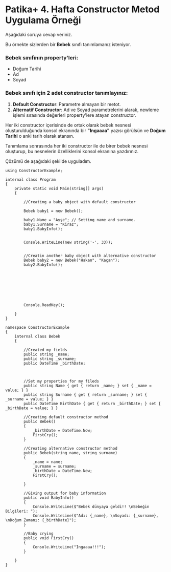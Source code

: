 ﻿# Patika+ 4. Hafta Constructor Metod Uygulama Örneği

Aşağıdaki soruya cevap veriniz.

Bu örnekte sizlerden bir **Bebek** sınıfı tanımlamanız isteniyor.

### Bebek sınıfının property'leri:
- Doğum Tarihi
- Ad
- Soyad

### Bebek sınıfı için 2 adet constructor tanımlayınız:
1. **Default Constructor**: Parametre almayan bir metot.
2. **Alternatif Constructor**: Ad ve Soyad parametrelerini alarak, newleme işlemi sırasında değerleri property'lere atayan constructor.

Her iki constructor içerisinde de ortak olarak bebek nesnesi oluşturulduğunda konsol ekranında bir **"Ingaaaa"** yazısı görülsün ve **Doğum Tarihi** o anki tarih olarak atansın.

Tanımlama sonrasında her iki constructor ile de birer bebek nesnesi oluşturup, bu nesnelerin özelliklerini konsol ekranına yazdırınız.

Çözümü de aşağıdaki şekilde uyguladım.



```
using ConstructorExample;

internal class Program
{
    private static void Main(string[] args)
    {

        //Creating a baby object with default constructor

        Bebek baby1 = new Bebek();

        baby1.Name = "Ayşe"; // Setting name and surname.
        baby1.Surname = "Kiraz";
        baby1.BabyInfo();


        Console.WriteLine(new string('-', 33));


        //Creatin another baby object with alternative constructor
        Bebek baby2 = new Bebek("Hakan", "Kaçan");
        baby2.BabyInfo();








        Console.ReadKey();

    }
}
```
```
namespace ConstructorExample
{
    internal class Bebek
    {

        //Created my fields
        public string _name;
        public string _surname;
        public DateTime _birthDate;



        //Set my properties for my fileds
        public string Name { get { return _name; } set { _name = value; } }
        public string Surname { get { return _surname; } set { _surname = value; } }
        public DateTime BirthDate { get { return _birthDate; } set { _birthDate = value; } }

        //Creating default constructor method
        public Bebek()
        {
            _birthDate = DateTime.Now;
            FirstCry();
        }

        //Creating alternative constructor method
        public Bebek(string name, string surname)
        {
            _name = name;
            _surname = surname;
            _birthDate = DateTime.Now;
            FirstCry();

        }

        //Giving output for baby information
        public void BabyInfo()
        {
            Console.WriteLine($"Bebek dünyaya geldi!! \nBebeğin Bilgileri: ");
            Console.WriteLine($"Adı: {_name}, \nSoyadı: {_surname}, \nDoğum Zamanı: {_birthDate}");
        }

        //Baby crying
        public void FirstCry()
        {
            Console.WriteLine("Ingaaaa!!!");
        }

    }
}

```
